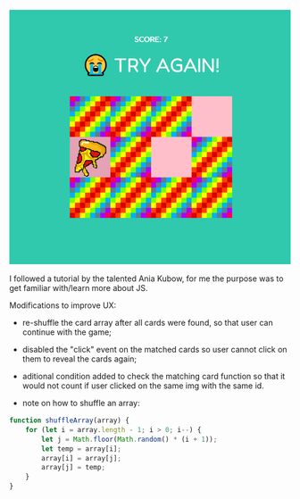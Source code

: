 ![screenshot](Screenshot.png)

I followed a tutorial by the talented Ania Kubow, 
for me the purpose was to get familiar with/learn more about JS.

Modifications to improve UX: 
- re-shuffle the card array after all cards were found, so that user can continue with the game;

- disabled the "click" event on the matched cards so user cannot click on them to reveal the cards again; 

- aditional condition added to check the matching card function so that it would not count if user clicked on the same img with the same id.

- note on how to shuffle an array: 

```js
function shuffleArray(array) {
    for (let i = array.length - 1; i > 0; i--) {
        let j = Math.floor(Math.random() * (i + 1));
        let temp = array[i];
        array[i] = array[j];
        array[j] = temp;
    }
}
```


